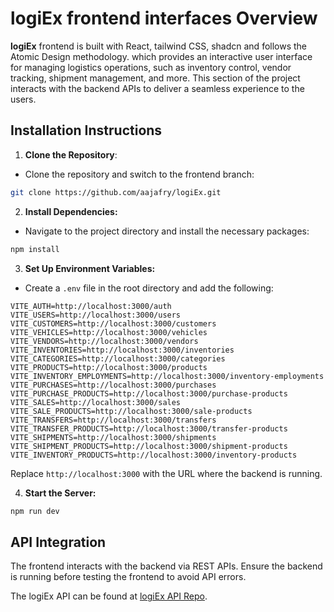 # logiEx frontend interfaces Overview

**logiEx** frontend is built with React, tailwind CSS, shadcn and follows the Atomic Design methodology. which provides an interactive user interface for managing logistics operations, such as inventory control, vendor tracking, shipment management, and more. This section of the project interacts with the backend APIs to deliver a seamless experience to the users.

## Installation Instructions

1. **Clone the Repository**:

- Clone the repository and switch to the frontend branch:

```bash
git clone https://github.com/aajafry/logiEx.git
```

2. **Install Dependencies:**

- Navigate to the project directory and install the necessary packages:

```bash
npm install
```

3. **Set Up Environment Variables:**

- Create a `.env` file in the root directory and add the following:

```env
VITE_AUTH=http://localhost:3000/auth
VITE_USERS=http://localhost:3000/users
VITE_CUSTOMERS=http://localhost:3000/customers
VITE_VEHICLES=http://localhost:3000/vehicles
VITE_VENDORS=http://localhost:3000/vendors
VITE_INVENTORIES=http://localhost:3000/inventories
VITE_CATEGORIES=http://localhost:3000/categories
VITE_PRODUCTS=http://localhost:3000/products
VITE_INVENTORY_EMPLOYMENTS=http://localhost:3000/inventory-employments
VITE_PURCHASES=http://localhost:3000/purchases
VITE_PURCHASE_PRODUCTS=http://localhost:3000/purchase-products
VITE_SALES=http://localhost:3000/sales
VITE_SALE_PRODUCTS=http://localhost:3000/sale-products
VITE_TRANSFERS=http://localhost:3000/transfers
VITE_TRANSFER_PRODUCTS=http://localhost:3000/transfer-products
VITE_SHIPMENTS=http://localhost:3000/shipments
VITE_SHIPMENT_PRODUCTS=http://localhost:3000/shipment-products
VITE_INVENTORY_PRODUCTS=http://localhost:3000/inventory-products
```

Replace `http://localhost:3000` with the URL where the backend is running.

4. **Start the Server:**

```bash
npm run dev
```

## API Integration

The frontend interacts with the backend via REST APIs. Ensure the backend is running before testing the frontend to avoid API errors.

The logiEx API can be found at [logiEx API Repo](https://github.com/aajafry/logiEx_api).
